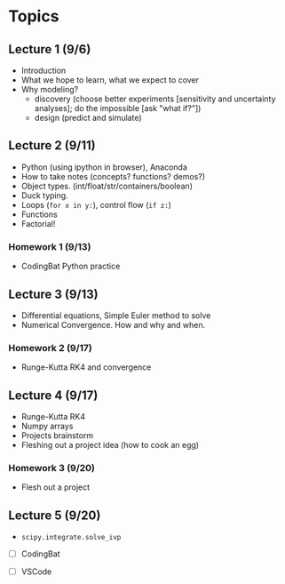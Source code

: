 # Topics 

## Lecture 1 (9/6)
* Introduction
* What we hope to learn, what we expect to cover
* Why modeling?
  - discovery (choose better experiments [sensitivity and uncertainty analyses]; do the impossible [ask "what if?"])
  - design (predict and simulate)

## Lecture 2 (9/11)
* Python (using ipython in browser), Anaconda
* How to take notes (concepts? functions? demos?)
* Object types. (int/float/str/containers/boolean) 
* Duck typing.
* Loops (`for x in y:`), control flow (`if z:`)
* Functions
* Factorial!

### Homework 1 (9/13)
* CodingBat Python practice

## Lecture 3 (9/13)
* Differential equations, Simple Euler method to solve
* Numerical Convergence. How and why and when.

### Homework 2 (9/17)
* Runge-Kutta RK4 and convergence


## Lecture 4 (9/17)
* Runge-Kutta RK4
* Numpy arrays
* Projects brainstorm
* Fleshing out a project idea (how to cook an egg)

### Homework 3 (9/20)
* Flesh out a project

## Lecture 5 (9/20)
* `scipy.integrate.solve_ivp`


- [ ] CodingBat
- [ ] VSCode

